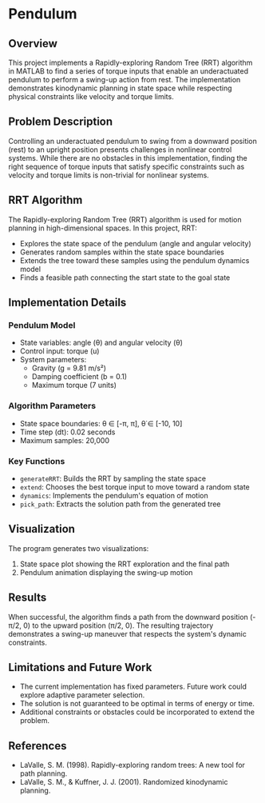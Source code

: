 # Pendulum

## Overview

This project implements a Rapidly-exploring Random Tree (RRT) algorithm in MATLAB to find a series of torque inputs that enable an underactuated pendulum to perform a swing-up action from rest. The implementation demonstrates kinodynamic planning in state space while respecting physical constraints like velocity and torque limits.

## Problem Description

Controlling an underactuated pendulum to swing from a downward position (rest) to an upright position presents challenges in nonlinear control systems. While there are no obstacles in this implementation, finding the right sequence of torque inputs that satisfy specific constraints such as velocity and torque limits is non-trivial for nonlinear systems.

## RRT Algorithm

The Rapidly-exploring Random Tree (RRT) algorithm is used for motion planning in high-dimensional spaces. In this project, RRT:

- Explores the state space of the pendulum (angle and angular velocity)
- Generates random samples within the state space boundaries
- Extends the tree toward these samples using the pendulum dynamics model
- Finds a feasible path connecting the start state to the goal state

## Implementation Details

### Pendulum Model

- State variables: angle (θ) and angular velocity (θ̇)
- Control input: torque (u)
- System parameters:
  - Gravity (g = 9.81 m/s²)
  - Damping coefficient (b = 0.1)
  - Maximum torque (7 units)

### Algorithm Parameters

- State space boundaries: θ ∈ [-π, π], θ̇ ∈ [-10, 10]
- Time step (dt): 0.02 seconds
- Maximum samples: 20,000

### Key Functions

- `generateRRT`: Builds the RRT by sampling the state space
- `extend`: Chooses the best torque input to move toward a random state
- `dynamics`: Implements the pendulum's equation of motion
- `pick_path`: Extracts the solution path from the generated tree

## Visualization

The program generates two visualizations:

1. State space plot showing the RRT exploration and the final path
2. Pendulum animation displaying the swing-up motion

## Results

When successful, the algorithm finds a path from the downward position (-π/2, 0) to the upward position (π/2, 0). The resulting trajectory demonstrates a swing-up maneuver that respects the system's dynamic constraints.

## Limitations and Future Work

- The current implementation has fixed parameters. Future work could explore adaptive parameter selection.
- The solution is not guaranteed to be optimal in terms of energy or time.
- Additional constraints or obstacles could be incorporated to extend the problem.

## References

- LaValle, S. M. (1998). Rapidly-exploring random trees: A new tool for path planning.
- LaValle, S. M., & Kuffner, J. J. (2001). Randomized kinodynamic planning.
